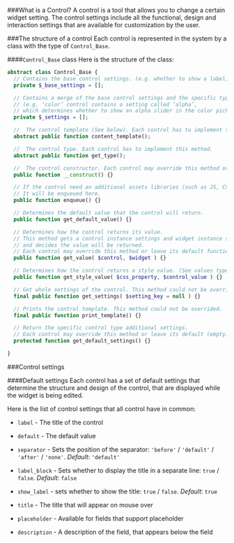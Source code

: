 ###What is a Control?
A control is a tool that allows you to change a certain widget setting. The control settings include all the functional, design and interaction settings that are available for customization by the user.

###The structure of a control
Each control is represented in the system by a class with the type of `Control_Base`.

####`Control_Base` class
Here is the structure of the class:

```php
abstract class Control_Base {
  // Contains the base control settings. (e.g. whether to show a label, the separator type etc.).
  private $_base_settings = [];

  // Contains a merge of the base control settings and the specific type additional settings.
  // (e.g. ‘color’ control contains a setting called ‘alpha’,
  // which determines whether to show an alpha slider in the color picker ).
  private $_settings = [];

  //  The control template (See below). Each control has to implement this method.
  abstract public function content_template();

  //  The control type. Each control has to implement this method.
  abstract public function get_type();

  //  The control constructor. Each control may override this method or leave its default functionality.
  public function __construct() {}

  // If the control need an additional assets libraries (such as JS, CSS etc.),
  // It will be enqueued here.
  public function enqueue() {}

  // Determines the default value that the control will return.
  public function get_default_value() {}

  // Determines how the control returns its value.
  // This method gets a control instance settings and widget instance settings
  // and decides the value will be returned.
  // Each control may override this method or leave its default functionality.
  public function get_value( $control, $widget ) {}

  // Determines how the control returns a style value. (See values types below).
  public function get_style_value( $css_property, $control_value ) {}

  // Get whole settings of the control. This method could not be overrided.
  final public function get_settings( $setting_key = null ) {}

  // Prints the control template. This method could not be overrided.
  final public function print_template() {}

  // Return the specific control type additional settings.
  // Each control may override this method or leave its default (empty).
  protected function get_default_settings() {}

}
```

###Control settings

####Default settings
Each control has a set of default settings that determine the structure and design of the control, that are displayed while the widget is being edited.

Here is the list of control settings that all control have in common:

* `label` - The title of the control

* `default` - The default value

* `separator` - Sets the position of the separator: `'before'` / `'default'` / `'after'` / `'none'`. *Default*: `'default'`

* `label_block` - Sets whether to display the title in a separate line: `true` / `false`. *Default*: `false`

* `show_label` - sets whether to show the title: `true` / `false`. *Default*: `true`

* `title` - The title that will appear on mouse over

* `placeholder` - Available for fields that support placeholder

* `description` - A description of the field, that appears below the field
